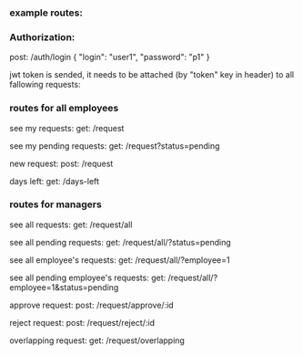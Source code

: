 ### example routes:

### Authorization:

post: /auth/login
{
"login": "user1",
"password": "p1"
}

jwt token is sended, it needs to be attached (by "token" key in header) to all fallowing requests:

### routes for all employees

see my requests:
get: /request

see my pending requests:
get: /request?status=pending

new request:
post: /request

days left:
get: /days-left

### routes for managers

see all requests:
get: /request/all

see all pending requests:
get: /request/all/?status=pending

see all employee's requests:
get: /request/all/?employee=1

see all pending employee's requests:
get: /request/all/?employee=1&status=pending

approve request:
post: /request/approve/:id

reject request:
post: /request/reject/:id

overlapping request:
get: /request/overlapping
